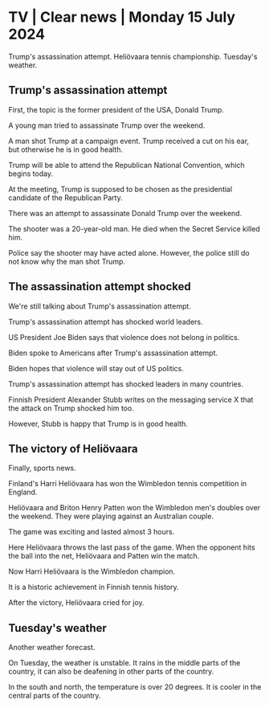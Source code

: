 # TV \| Clear news \| Monday 15 July 2024

Trump's assassination attempt. Heliövaara tennis championship. Tuesday's weather.

## Trump's assassination attempt

First, the topic is the former president of the USA, Donald Trump.

A young man tried to assassinate Trump over the weekend.

A man shot Trump at a campaign event. Trump received a cut on his ear, but otherwise he is in good health.

Trump will be able to attend the Republican National Convention, which begins today.

At the meeting, Trump is supposed to be chosen as the presidential candidate of the Republican Party.

There was an attempt to assassinate Donald Trump over the weekend.

The shooter was a 20-year-old man. He died when the Secret Service killed him.

Police say the shooter may have acted alone. However, the police still do not know why the man shot Trump.

## The assassination attempt shocked

We're still talking about Trump's assassination attempt.

Trump's assassination attempt has shocked world leaders.

US President Joe Biden says that violence does not belong in politics.

Biden spoke to Americans after Trump's assassination attempt.

Biden hopes that violence will stay out of US politics.

Trump's assassination attempt has shocked leaders in many countries.

Finnish President Alexander Stubb writes on the messaging service X that the attack on Trump shocked him too.

However, Stubb is happy that Trump is in good health.

## The victory of Heliövaara

Finally, sports news.

Finland's Harri Heliövaara has won the Wimbledon tennis competition in England.

Heliövaara and Briton Henry Patten won the Wimbledon men's doubles over the weekend. They were playing against an Australian couple.

The game was exciting and lasted almost 3 hours.

Here Heliövaara throws the last pass of the game. When the opponent hits the ball into the net, Heliövaara and Patten win the match.

Now Harri Heliövaara is the Wimbledon champion.

It is a historic achievement in Finnish tennis history.

After the victory, Heliövaara cried for joy.

## Tuesday's weather

Another weather forecast.

On Tuesday, the weather is unstable. It rains in the middle parts of the country, it can also be deafening in other parts of the country.

In the south and north, the temperature is over 20 degrees. It is cooler in the central parts of the country.
